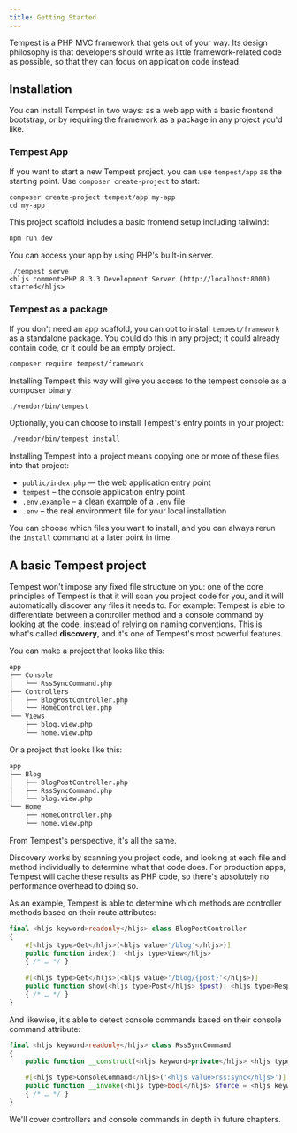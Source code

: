 ```yaml
---
title: Getting Started
---
```


Tempest is a PHP MVC framework that gets out of your way. Its design philosophy is that developers should write as little framework-related code as possible, so that they can focus on application code instead.

## Installation

You can install Tempest in two ways: as a web app with a basic frontend bootstrap, or by requiring the framework as a package in any project you'd like.

### Tempest App

If you want to start a new Tempest project, you can use `tempest/app` as the starting point. Use `composer create-project` to start:

```txt
composer create-project tempest/app my-app
cd my-app
```

This project scaffold includes a basic frontend setup including tailwind:

```txt
npm run dev
```

You can access your app by using PHP's built-in server.

```text
./tempest serve
<hljs comment>PHP 8.3.3 Development Server (http://localhost:8000) started</hljs>
```

### Tempest as a package

If you don't need an app scaffold, you can opt to install `tempest/framework` as a standalone package. You could do this in any project; it could already contain code, or it could be an empty project.

```txt
composer require tempest/framework
```

Installing Tempest this way will give you access to the tempest console as a composer binary:

```txt
./vendor/bin/tempest
```

Optionally, you can choose to install Tempest's entry points in your project:

```txt
./vendor/bin/tempest install
```

Installing Tempest into a project means copying one or more of these files into that project:

- `public/index.php` — the web application entry point
- `tempest` – the console application entry point
- `.env.example` – a clean example of a `.env` file 
- `.env` – the real environment file for your local installation 

You can choose which files you want to install, and you can always rerun the `install` command at a later point in time.


## A basic Tempest project

Tempest won't impose any fixed file structure on you: one of the core principles of Tempest is that it will scan you project code for you, and it will automatically discover any files it needs to. For example: Tempest is able to differentiate between a controller method and a console command by looking at the code, instead of relying on naming conventions. This is what's called **discovery**, and it's one of Tempest's most powerful features. 

You can make a project that looks like this:

```txt
app
├── Console
│   └── RssSyncCommand.php
├── Controllers
│   ├── BlogPostController.php
│   └── HomeController.php
└── Views
    ├── blog.view.php
    └── home.view.php
```

Or a project that looks like this:

```txt
app
├── Blog
│   ├── BlogPostController.php
│   ├── RssSyncCommand.php
│   └── blog.view.php
└── Home
    ├── HomeController.php
    └── home.view.php
```

From Tempest's perspective, it's all the same.

Discovery works by scanning you project code, and looking at each file and method individually to determine what that code does. For production apps, Tempest will cache these results as PHP code, so there's absolutely no performance overhead to doing so.

As an example, Tempest is able to determine which methods are controller methods based on their route attributes:

```php
final <hljs keyword>readonly</hljs> class BlogPostController
{
    #[<hljs type>Get</hljs>(<hljs value>'/blog'</hljs>)]
    public function index(): <hljs type>View</hljs>
    { /* … */ }
    
    #[<hljs type>Get</hljs>(<hljs value>'/blog/{post}'</hljs>)]
    public function show(<hljs type>Post</hljs> $post): <hljs type>Response</hljs>
    { /* … */ }
}
```

And likewise, it's able to detect console commands based on their console command attribute:

```php
final <hljs keyword>readonly</hljs> class RssSyncCommand
{
    public function __construct(<hljs keyword>private</hljs> <hljs type>Console</hljs> $console) {}

    #[<hljs type>ConsoleCommand</hljs>('<hljs value>rss:sync</hljs>')]
    public function __invoke(<hljs type>bool</hljs> $force = <hljs keyword>false</hljs>): <hljs type>void</hljs>  
    { /* … */ }
}
```

We'll cover controllers and console commands in depth in future chapters.